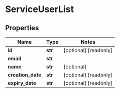 # ServiceUserList

## Properties
Name | Type | Notes
------------ | ------------- | -------------
**id** | **str** | [optional] [readonly] 
**email** | **str** | 
**name** | **str** | [optional] 
**creation_date** | **str** | [optional] [readonly] 
**expiry_date** | **str** | [optional] [readonly] 


